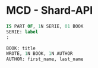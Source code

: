 # MCD - Shard-API

```sql
IS PART OF, 1N SERIE, 01 BOOK
SERIE: label
:

BOOK: title
WROTE, 1N BOOK, 1N AUTHOR
AUTHOR: first_name, last_name
```